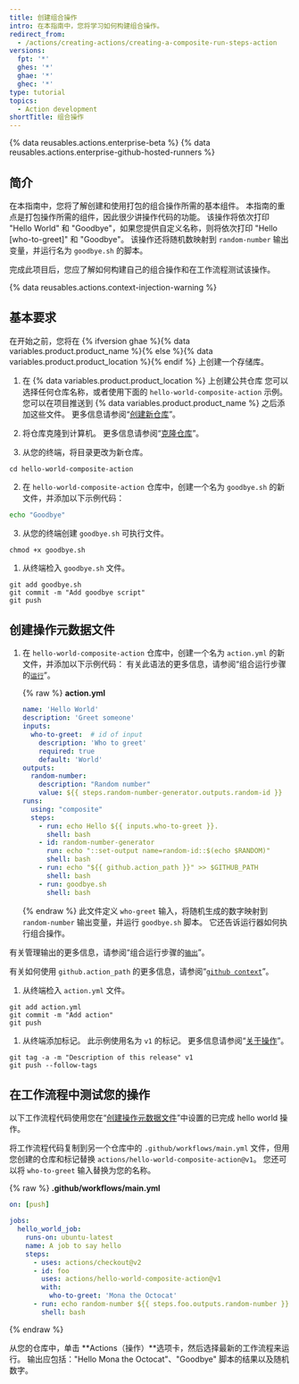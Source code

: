 ```yaml
---
title: 创建组合操作
intro: 在本指南中，您将学习如何构建组合操作。
redirect_from:
  - /actions/creating-actions/creating-a-composite-run-steps-action
versions:
  fpt: '*'
  ghes: '*'
  ghae: '*'
  ghec: '*'
type: tutorial
topics:
  - Action development
shortTitle: 组合操作
---
```


{% data reusables.actions.enterprise-beta %}
{% data reusables.actions.enterprise-github-hosted-runners %}

## 简介

在本指南中，您将了解创建和使用打包的组合操作所需的基本组件。 本指南的重点是打包操作所需的组件，因此很少讲操作代码的功能。 该操作将依次打印 "Hello World" 和 "Goodbye"，如果您提供自定义名称，则将依次打印 "Hello [who-to-greet]" 和 "Goodbye"。 该操作还将随机数映射到 `random-number` 输出变量，并运行名为 `goodbye.sh` 的脚本。

完成此项目后，您应了解如何构建自己的组合操作和在工作流程测试该操作。

{% data reusables.actions.context-injection-warning %}

## 基本要求

在开始之前，您将在 {% ifversion ghae %}{% data variables.product.product_name %}{% else %}{% data variables.product.product_location %}{% endif %} 上创建一个存储库。

1. 在 {% data variables.product.product_location %} 上创建公共仓库 您可以选择任何仓库名称，或者使用下面的 `hello-world-composite-action` 示例。 您可以在项目推送到 {% data variables.product.product_name %} 之后添加这些文件。 更多信息请参阅“[创建新仓库](/articles/creating-a-new-repository)”。

1. 将仓库克隆到计算机。 更多信息请参阅“[克隆仓库](/articles/cloning-a-repository)”。

1. 从您的终端，将目录更改为新仓库。

  ```shell
  cd hello-world-composite-action
  ```

2. 在 `hello-world-composite-action` 仓库中，创建一个名为 `goodbye.sh` 的新文件，并添加以下示例代码：

  ```bash
  echo "Goodbye"
  ```

3. 从您的终端创建 `goodbye.sh` 可执行文件。

  ```shell
  chmod +x goodbye.sh
  ```

1. 从终端检入 `goodbye.sh` 文件。
  ```shell
  git add goodbye.sh
  git commit -m "Add goodbye script"
  git push
  ```

## 创建操作元数据文件

1. 在 `hello-world-composite-action` 仓库中，创建一个名为 `action.yml` 的新文件，并添加以下示例代码： 有关此语法的更多信息，请参阅“组合运行步骤的[`运行`](/actions/creating-actions/metadata-syntax-for-github-actions#runs-for-composite-actions)”。

    {% raw %}
    **action.yml**
    ```yaml
    name: 'Hello World'
    description: 'Greet someone'
    inputs:
      who-to-greet:  # id of input
        description: 'Who to greet'
        required: true
        default: 'World'
    outputs:
      random-number:
        description: "Random number"
        value: ${{ steps.random-number-generator.outputs.random-id }}
    runs:
      using: "composite"
      steps:
        - run: echo Hello ${{ inputs.who-to-greet }}.
          shell: bash
        - id: random-number-generator
          run: echo "::set-output name=random-id::$(echo $RANDOM)"
          shell: bash
        - run: echo "${{ github.action_path }}" >> $GITHUB_PATH
          shell: bash          
        - run: goodbye.sh
          shell: bash
    ```
    {% endraw %}
  此文件定义 `who-greet` 输入，将随机生成的数字映射到 `random-number` 输出变量，并运行 `goodbye.sh` 脚本。 它还告诉运行器如何执行组合操作。

  有关管理输出的更多信息，请参阅“组合运行步骤的[`输出`](/actions/creating-actions/metadata-syntax-for-github-actions#outputs-for-composite-actions)”。

  有关如何使用 `github.action_path` 的更多信息，请参阅“[`github context`](/actions/reference/context-and-expression-syntax-for-github-actions#github-context)”。

1. 从终端检入 `action.yml` 文件。

  ```shell
  git add action.yml
  git commit -m "Add action"
  git push
  ```

1. 从终端添加标记。 此示例使用名为 `v1` 的标记。 更多信息请参阅“[关于操作](/actions/creating-actions/about-actions#using-release-management-for-actions)”。

  ```shell
  git tag -a -m "Description of this release" v1
  git push --follow-tags
  ```

## 在工作流程中测试您的操作

以下工作流程代码使用您在“[创建操作元数据文件](/actions/creating-actions/creating-a-composite-action#creating-an-action-metadata-file)”中设置的已完成 hello world 操作。

将工作流程代码复制到另一个仓库中的 `.github/workflows/main.yml` 文件，但用您创建的仓库和标记替换 `actions/hello-world-composite-action@v1`。 您还可以将 `who-to-greet` 输入替换为您的名称。

{% raw %}
**.github/workflows/main.yml**
```yaml
on: [push]

jobs:
  hello_world_job:
    runs-on: ubuntu-latest
    name: A job to say hello
    steps:
      - uses: actions/checkout@v2
      - id: foo
        uses: actions/hello-world-composite-action@v1
        with:
          who-to-greet: 'Mona the Octocat'
      - run: echo random-number ${{ steps.foo.outputs.random-number }}
        shell: bash
```
{% endraw %}

从您的仓库中，单击 **Actions（操作）**选项卡，然后选择最新的工作流程来运行。 输出应包括："Hello Mona the Octocat"、"Goodbye" 脚本的结果以及随机数字。
